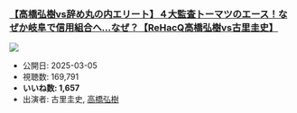 ### [【高橋弘樹vs辞め丸の内エリート】４大監査トーマツのエース！なぜか岐阜で信用組合へ…なぜ？【ReHacQ高橋弘樹vs古里圭史】](https://www.youtube.com/watch?v=eHS9hq396zE)
[![](https://img.youtube.com/vi/eHS9hq396zE/sddefault.jpg)](https://www.youtube.com/watch?v=eHS9hq396zE)
-   公開日: 2025-03-05
-   視聴数: 169,791
-   **いいね数: 1,657**
-   出演者: 古里圭史, [高橋弘樹](/rehacq_fan/people/高橋弘樹 "wikilink")
